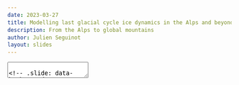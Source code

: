 ```yaml
---
date: 2023-03-27
title: Modelling last glacial cycle ice dynamics in the Alps and beyond
description: From the Alps to global mountains
author: Julien Seguinot
layout: slides
---
```


<!-- can't be moved to template -->
<section data-markdown data-separator-notes="^:::">
<textarea data-template>

<!-- .slide: data-background-image="https://live.staticflickr.com/65535/50742648113_564f982ebc_k_d.jpg" -->

<div class="titlebox fragment fade-out">

**Modelling last glacial cycle ice dynamics** in the Alps and beyond,
[J Seguinot](https://juseg.github.io), 27 Mar 2023

</div>

---

### Kluane ice field

<!-- .slide: data-background-image="https://live.staticflickr.com/8560/28938896344_afcf0c23c1_o.jpg" -->

Photo: [R. Droker, 2013](
    https://www.flickr.com/photos/29750062@N06/28938896344/)
<!-- .element: class="credit" -->

---

### The Alps during the Last Glacial Maximum
<!-- .element: style="display: none" -->

<!-- .slide: data-background-image="https://www.glaciers-climat.com/wp-content/uploads/LGM-Alpes-Glaciers-Web.jpeg" -->

Figure: [S. Coutterand, 2023](
    https://www.glaciers-climat.com/cg/le-quaternaire-dans-les-alpes/)
<!-- .element: class="credit" -->

---

### Open questions

- What glacial **history** lead to LGM,
- was ice **flow** controlled by topography,
- what caused differences in **timing**,
- how high above trimlines was the **surface**, and
- where was glacier **erosion** significant?

~

Tool: **Parallel** Ice Sheet Model (PISM) <br><small>
 (3D energy balance, polythermal SIA, pseudo-plastic till SSA, <br>
 PDD mass balance, viscous-modulated bedrock deformation) </small>
<!-- .element class="fragment" -->

Method: simulation of the **last glacial cycle** <br><small>
 (120--0 ka, 1x1 km x 20 m, 576 processors, 33 days) </small>
<!-- .element class="fragment" -->

<!-- ### Parallel ice sheet model -->
<!-- - Shallow Shelf Approximation on pseudo-pastic till -->
<!-- - Polythermal Shallow Ice Approximation -->
<!-- - Viscous-modulated elastic lithosphere -->
<!-- - Bedrock temperature model to 3 km depth -->
<!-- - Snow precipitation before 0--2 $^\circ$C -->
<!-- - Weekly resolved positive Degree Day melt model -->
<!-- After: PISM documentation (https://pism.io). -->

---

### Present-based spatial inputs

![](https://tc.copernicus.org/articles/12/3265/2018/tc-12-3265-2018-f01-web.png)

<!-- Data: WorldClim; ERA-Interim; Goutorbe et al., 2011. -->

---

### Paleoclimate inputs

- Time-dependent **temperature** change from
  - <span class="blue">GRIP</span> Greenland ice $\delta^{18}O$
  - <span class="red">EPICA</span> Antarctic ice $\delta^{18}O$
  - <span class="green">MD01-2444</span> sediment $U^{K'}_{37}$
  - linearly scaled to LGM ice extent

- Two **precipitation** parametrizations
  - Constant in time
  - Decreased with temperature

---

### Temperature forcing and modelled ice volume

![](https://tc.copernicus.org/articles/12/3265/2018/tc-12-3265-2018-f02-web.png)

<!-- Ice volume fluctuations are **rapid**, but smaller with *EPICA* forcing. -->
<!-- These fluctuations are **smoothed**, in **reduced** precipitation runs. -->

<!-- Data: Dansgaard et al., 1993; Jouzel et al., 2007; Martrat et al., 2007 -->

---

### Visualization for outreach
<!-- .element: style="display: none" -->

<!-- .slide: data-background-iframe="https://player.vimeo.com/video/313723261?autoplay=1&loop=1&color=ffffff&title=0&byline=0&portrait=0" -->

---

### More on the Alps

- J. Seguinot, S. Ivy-Ochs, G. Jouvet, M. Huss, M. Funk, and F. Preusser.
  Modelling last glacial cycle ice dynamics in the Alps.
  [The Cryosphere](https://doi.org/10.5194/tc-12-3265-2018), 2018.

- J. Seguinot and I. Delaney.
  Last-glacial-cycle glacier erosion potential in the Alps.
  [ESurf](https://doi.org/10.5194/esurf-9-923-2021), 2021.

- Datasets
  ([aggregated](https://doi.org/10.5281/zenodo.1423159),
   [continuous](https://doi.org/10.5281/zenodo.1423175),
   [erosion](https://doi.org/10.5281/zenodo.4495418))

https://juseg.github.io/publications/

Please download, re-use, and disprove!

<!-- FIXME how much text on this slide? Acknowledge co-authors. -->

---

### Going global

<div class="r-stack">
  <img src="../assets/figures/worldmap_countries.png">
  <img src="../assets/figures/worldmap_glaciers.png" class="fragment">
  <img src="../assets/figures/worldmap_paleoglaciers.png" class="fragment">
</div>

::: Sea level equivalents:
- Antarctica: 58.3 m s.l.e. (Fretwell et al., 2013)
- Greenland: 7.3 m s.l.e. (Bamber et al., 2013)
- Additional 120 to 135 m s.l.e. (Clark and Mix, 2002)

---

<!-- .slide: data-auto-animate -->
### Alps modelling workflow

<div class='flex'>
 <div class='box flex' data-id='hyoga' style='border: none'>
  <div>
   <div class='box' data-id='t'>T</div>
   <div class='box' data-id='p'>P</div>
   <div class='box' data-id='z'>z</div>
  </div>
  <div data-id='arrow1'>→</div>
  <div>
   <div class='box blue'>Python
    <pre>pism-palseries</pre>
   </div>
   <div class='box green'>GRASS GIS
    <pre>r.in.worldclim.py</pre>
    <pre>r.out.pism.py</pre>
    <pre>...</pre>
   </div>
  </div>
  <div>
   <div class='box pink' data-id='pism'>PISM
    <pre>pism-palwrapper</pre>
   </div>
   <div>↓</div>
   <div class='box blue'>Python
    <pre>cartowik</pre>
    <pre>iceplotlib</pre>
    <pre>...</pre>
   </div>
  </div>
 </div>
 <div data-id='arrow2'>→</div>
 <div>
  <div class='box' data-id='nc'>.nc</div>
  <div class='box' data-id='pdf'>.pdf</div>
  <div class='box' data-id='mp4'>.mp4</div>
 </div>
</div>

---

<!-- .slide: data-auto-animate data-auto-animate-duration="2s" -->
### Global modelling workflow

<div class='flex'>
 <div class='box blue flex' data-id='hyoga'>
  <div>
   <div class='box' data-id='t'>T</div>
   <div class='box' data-id='p'>P</div>
   <div class='box' data-id='z'>z</div>
  </div>
  <div data-id='arrow1' style='padding: 0.5em'>→</div>
  <div class='box purple' data-id='pism'>PISM</div>
  <div style='align-self: start; padding: 1em'>hyoga</div>
 </div>
 <div data-id='arrow2' style='padding: 0.5em'>→</div>
 <div>
  <div class='box' data-id='nc'>.nc</div>
  <div class='box' data-id='pdf'>.pdf</div>
  <div class='box' data-id='mp4'>.mp4</div>
 </div>
</div>

---


### Hyoga paleoglacier modelling framework

```python [4-7|9-11|13-14|16-17]
import hyoga
import xarray

# coordinate system and bounds
domain = dict(
    crs='epsg:32632',
    bounds=[150e3, 4820e3, 1050e3, 5420e3])

# input files
hyoga.open.bootstrap(**domain).to_netcdf('boot.nc')
hyoga.open.atmosphere(**domain).to_netcdf('atm.nc')

# TODO run PISM
# pismr -i boot.nc [...] -o out.nc

# plot output
xarray.open_dataset('out.nc').hyoga.plot.ice_margin()
```

---

### Online documentation

<iframe data-src="https://hyoga.readthedocs.io" width="960" height="540"></iframe>

---

### Modelling domains

![](https://hyoga.readthedocs.io/en/world/_images/sphx_glr_plot_modelling_domains_001.png)

<!-- can't be moved to template -->
</textarea>
</section>
